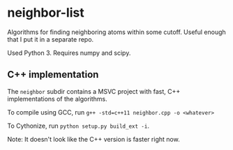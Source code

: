# neighbor-list

Algorithms for finding neighboring atoms within some cutoff. Useful enough that I put it in a separate repo.

Used Python 3. Requires numpy and scipy.

## C++ implementation

The `neighbor` subdir contains a MSVC project with fast, C++ implementations of the algorithms.

To compile using GCC, run `g++ -std=c++11 neighbor.cpp -o <whatever>`

To Cythonize, run `python setup.py build_ext -i`.

Note: It doesn't look like the C++ version is faster right now.